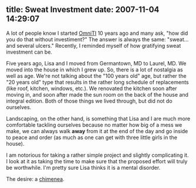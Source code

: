 title: Sweat Investment
date: 2007-11-04 14:29:07
---

<p>A lot of people know I started <a href="http://omniti.com">OmniTI</a> 10 years ago and many ask, "how did you do that without investiment?"  The answer is always the same: "sweat... and several ulcers."  Recently, I reminded myself of how gratifying sweat investment can be.</p>

<p>Five years ago, Lisa and I moved from Germantown, MD to Laurel, MD.  We moved into the house in which I grew up.  So, there is a lot of nostalgia as well as age.  We're not talking about the "100 years old" age, but rather the "20 years old" type that results in the rather long schedule of replacements (like roof, kitchen, windows, etc.).  We renovated the kitchen soon after moving in, and soon after made the sun room on the back of the house and integral edition.  Both of those things we lived through, but did not do ourselves.</p>

<p>Landscaping, on the other hand, is something that Lisa and I are much more comfortable tackling ourselves because no matter how big of a mess we make, we can always walk <b>away</b> from it at the end of the day and go inside to peace and order (as much as one can get with three little girls in the house).</p>

<p>I am notorious for taking a rather simple project and slightly complicating it.  I look at it as taking the time to make sure that the proposed effort will truly be worthwhile.  I'm pretty sure Lisa thinks it is a mental disorder.</p>

<p>The desire: a <a href="http://en.wikipedia.org/wiki/Chiminea">chimenea</a>.</p>

